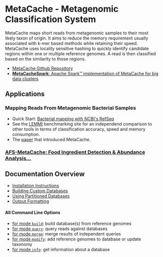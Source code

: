 # MetaCache - Metagenomic Classification System

MetaCache maps short reads from metagenomic samples to their most likely taxon of origin. It aims to reduce the memory requirement usually associated with k-mer based methods while retaining their speed. MetaCache uses locality sensitive hashing to quickly identify candidate regions within one or multiple reference genomes. A read is then classified based on the similarity to those regions.


* [MetaCache Github Repository](https://github.com/muellan/metacache)
* [**MetaCacheSpark**: Apache Spark&trade; implementation of MetaCache for big data clusters](https://github.com/jmabuin/MetaCacheSpark)



## Applications


### Mapping Reads From Metagenomic Bacterial Samples

* Quick Start: [Bacterial mapping with NCBI's RefSeq](refseq.md)
* See the [LEMMI](https://lemmi.ezlab.org) benchmarking site for an independend comparison to other tools in terms of classification accuracy, speed and memory consumption.
* The [paper](https://www.doi.org/10.1093/bioinformatics/btx520) that introduced MetaCache.


### [AFS-MetaCache: Food Ingredient Detection & Abundance Analysis...](afs.md)



## Documentation Overview

* [Installation Instructions](https://github.com/muellan/metacache#detailed-installation-instructions)
* [Building Custom Databases](building.md)
* [Using Partitioned Databases](partitioning.md)
* [Output Formatting](output.md)



#### All Command Line Options

* [for mode `build`](build.txt): build database(s) from reference genomes
* [for mode `query`](query.txt): query reads against databases
* [for mode `merge`](merge.txt): merge results of independent queries
* [for mode `modify`](modify.txt): add reference genomes to database or update taxonomy
* [for mode `info`](info.txt): get information about a database

